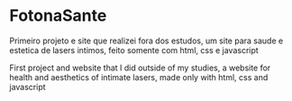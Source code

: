 # FotonaSante
Primeiro projeto e site que realizei fora dos estudos, um site para saude e estetica de lasers intimos, feito somente com html, css e javascript

First project and website that I did outside of my studies, a website for health and aesthetics of intimate lasers, made only with html, css and javascript